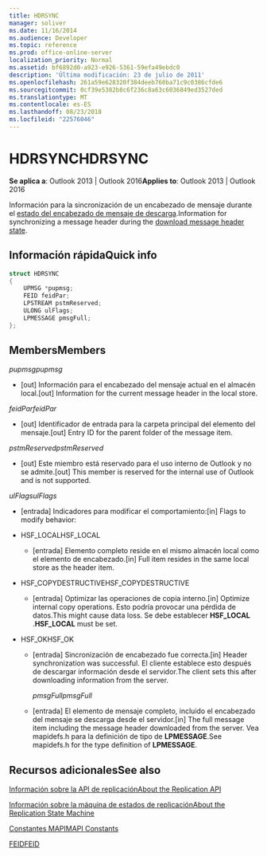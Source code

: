 ```yaml
---
title: HDRSYNC
manager: soliver
ms.date: 11/16/2014
ms.audience: Developer
ms.topic: reference
ms.prod: office-online-server
localization_priority: Normal
ms.assetid: bf6892d0-a923-e926-5361-59efa49ebdc0
description: 'Última modificación: 23 de julio de 2011'
ms.openlocfilehash: 261a59e628320f384deeb760ba71c9c0386cfde6
ms.sourcegitcommit: 0cf39e5382b8c6f236c8a63c6036849ed3527ded
ms.translationtype: MT
ms.contentlocale: es-ES
ms.lasthandoff: 08/23/2018
ms.locfileid: "22576046"
---
```

# <a name="hdrsync"></a><span data-ttu-id="e018b-103">HDRSYNC</span><span class="sxs-lookup"><span data-stu-id="e018b-103">HDRSYNC</span></span>

  
  
<span data-ttu-id="e018b-104">**Se aplica a**: Outlook 2013 | Outlook 2016</span><span class="sxs-lookup"><span data-stu-id="e018b-104">**Applies to**: Outlook 2013 | Outlook 2016</span></span> 
  
<span data-ttu-id="e018b-105">Información para la sincronización de un encabezado de mensaje durante el [estado del encabezado de mensaje de descarga](download-message-header-state.md).</span><span class="sxs-lookup"><span data-stu-id="e018b-105">Information for synchronizing a message header during the [download message header state](download-message-header-state.md).</span></span>
  
## <a name="quick-info"></a><span data-ttu-id="e018b-106">Información rápida</span><span class="sxs-lookup"><span data-stu-id="e018b-106">Quick info</span></span>

```cpp
struct HDRSYNC 
{ 
    UPMSG *pupmsg; 
    FEID feidPar; 
    LPSTREAM pstmReserved; 
    ULONG ulFlags; 
    LPMESSAGE pmsgFull; 
};
```

## <a name="members"></a><span data-ttu-id="e018b-107">Members</span><span class="sxs-lookup"><span data-stu-id="e018b-107">Members</span></span>

 <span data-ttu-id="e018b-108">_pupmsg_</span><span class="sxs-lookup"><span data-stu-id="e018b-108">_pupmsg_</span></span>
  
- <span data-ttu-id="e018b-109">[out] Información para el encabezado del mensaje actual en el almacén local.</span><span class="sxs-lookup"><span data-stu-id="e018b-109">[out] Information for the current message header in the local store.</span></span>
    
 <span data-ttu-id="e018b-110">_feidPar_</span><span class="sxs-lookup"><span data-stu-id="e018b-110">_feidPar_</span></span>
  
- <span data-ttu-id="e018b-111">[out] Identificador de entrada para la carpeta principal del elemento del mensaje.</span><span class="sxs-lookup"><span data-stu-id="e018b-111">[out] Entry ID for the parent folder of the message item.</span></span>
    
 <span data-ttu-id="e018b-112">_pstmReserved_</span><span class="sxs-lookup"><span data-stu-id="e018b-112">_pstmReserved_</span></span>
  
- <span data-ttu-id="e018b-113">[out] Este miembro está reservado para el uso interno de Outlook y no se admite.</span><span class="sxs-lookup"><span data-stu-id="e018b-113">[out] This member is reserved for the internal use of Outlook and is not supported.</span></span> 
    
 <span data-ttu-id="e018b-114">_ulFlags_</span><span class="sxs-lookup"><span data-stu-id="e018b-114">_ulFlags_</span></span>
  
- <span data-ttu-id="e018b-115">[entrada] Indicadores para modificar el comportamiento:</span><span class="sxs-lookup"><span data-stu-id="e018b-115">[in] Flags to modify behavior:</span></span>
    
- <span data-ttu-id="e018b-116">HSF_LOCAL</span><span class="sxs-lookup"><span data-stu-id="e018b-116">HSF_LOCAL</span></span>
    
  - <span data-ttu-id="e018b-117">[entrada] Elemento completo reside en el mismo almacén local como el elemento de encabezado.</span><span class="sxs-lookup"><span data-stu-id="e018b-117">[in] Full item resides in the same local store as the header item.</span></span>
    
- <span data-ttu-id="e018b-118">HSF_COPYDESTRUCTIVE</span><span class="sxs-lookup"><span data-stu-id="e018b-118">HSF_COPYDESTRUCTIVE</span></span>
    
  -  <span data-ttu-id="e018b-119">[entrada] Optimizar las operaciones de copia interno.</span><span class="sxs-lookup"><span data-stu-id="e018b-119">[in] Optimize internal copy operations.</span></span> <span data-ttu-id="e018b-120">Esto podría provocar una pérdida de datos.</span><span class="sxs-lookup"><span data-stu-id="e018b-120">This might cause data loss.</span></span> <span data-ttu-id="e018b-121">Se debe establecer **HSF_LOCAL** .</span><span class="sxs-lookup"><span data-stu-id="e018b-121">**HSF_LOCAL** must be set.</span></span> 
    
- <span data-ttu-id="e018b-122">HSF_OK</span><span class="sxs-lookup"><span data-stu-id="e018b-122">HSF_OK</span></span>
    
  - <span data-ttu-id="e018b-123">[entrada] Sincronización de encabezado fue correcta.</span><span class="sxs-lookup"><span data-stu-id="e018b-123">[in] Header synchronization was successful.</span></span> <span data-ttu-id="e018b-124">El cliente establece esto después de descargar información desde el servidor.</span><span class="sxs-lookup"><span data-stu-id="e018b-124">The client sets this after downloading information from the server.</span></span>
    
     <span data-ttu-id="e018b-125">_pmsgFull_</span><span class="sxs-lookup"><span data-stu-id="e018b-125">_pmsgFull_</span></span>
    
  - <span data-ttu-id="e018b-126">[entrada] El elemento de mensaje completo, incluido el encabezado del mensaje se descarga desde el servidor.</span><span class="sxs-lookup"><span data-stu-id="e018b-126">[in] The full message item including the message header downloaded from the server.</span></span> <span data-ttu-id="e018b-127">Vea mapidefs.h para la definición de tipo de **LPMESSAGE**.</span><span class="sxs-lookup"><span data-stu-id="e018b-127">See mapidefs.h for the type definition of **LPMESSAGE**.</span></span> 
    
## <a name="see-also"></a><span data-ttu-id="e018b-128">Recursos adicionales</span><span class="sxs-lookup"><span data-stu-id="e018b-128">See also</span></span>



[<span data-ttu-id="e018b-129">Información sobre la API de replicación</span><span class="sxs-lookup"><span data-stu-id="e018b-129">About the Replication API</span></span>](about-the-replication-api.md)
  
[<span data-ttu-id="e018b-130">Información sobre la máquina de estados de replicación</span><span class="sxs-lookup"><span data-stu-id="e018b-130">About the Replication State Machine</span></span>](about-the-replication-state-machine.md)
  
[<span data-ttu-id="e018b-131">Constantes MAPI</span><span class="sxs-lookup"><span data-stu-id="e018b-131">MAPI Constants</span></span>](mapi-constants.md)
  
[<span data-ttu-id="e018b-132">FEID</span><span class="sxs-lookup"><span data-stu-id="e018b-132">FEID</span></span>](feid.md)

